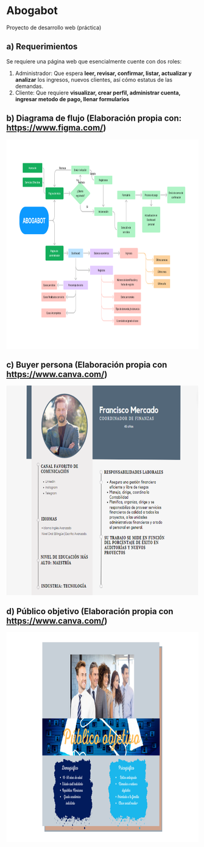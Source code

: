 # Abogabot
Proyecto de desarrollo web (práctica)

## a) Requerimientos 
Se requiere una página web que esencialmente cuente con dos roles:
1. Administrador: Que espera <b>leer, revisar, confirmar, listar, actualizar y analizar</b> los ingresos, nuevos clientes, así cómo estatus de las demandas.
2. Cliente: Que requiere <b>visualizar, crear perfil, administrar cuenta, ingresar metodo de pago, llenar formularios</b> 

## b) Diagrama de flujo (Elaboración propia con: https://www.figma.com/)

<img src="/images/DFD-Abogabot.png" alt="dfdabogabot" height="550" align="center">

## c) Buyer persona (Elaboración propia con https://www.canva.com/)
<img src="/images/Buyer.png" alt="buyer" height="550" align="center">

## d) Público objetivo (Elaboración propia con https://www.canva.com/)
<img src="/images/publico objetivo.png" alt="publicobj" height="550">
